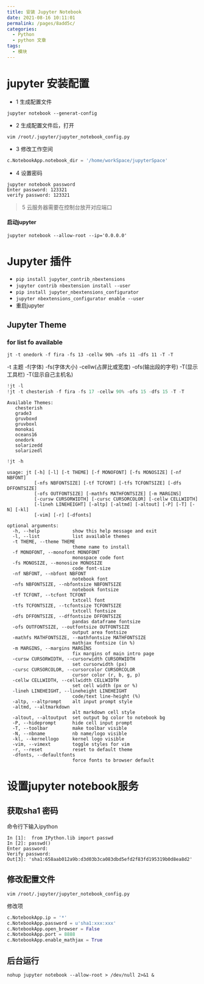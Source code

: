 ```yaml
---
title: 安装 Jupyter Notebook
date: 2021-08-16 10:11:01
permalink: /pages/8add5c/
categories:
  - Python
  - python 文章
tags:
  - 模块
---
```

# jupyter 安装配置

* 1 生成配置文件

```shell
jupyter notebook --generat-config
```

* 2 生成配置文件后，打开

```shell
vim /root/.jupyter/jupyter_notebook_config.py
```

* 3 修改工作空间

```python
c.NotebookApp.notebook_dir = '/home/workSpace/jupyterSpace'
```

* 4 设置密码

```shell
jupyter notebook password
Enter password: 123321
verify password: 123321
```

> 5 云服务器需要在控制台放开对应端口

####  启动jupyter

```shell
jupyter notebook --allow-root --ip='0.0.0.0'
```



# Jupyter 插件
* `pip install jupyter_contrib_nbextensions`
* `jupyter contrib nbextension install --user`
* `pip install jupyter_nbextensions_configurator`
* `jupyter nbextensions_configurator enable --user`
* 重启jupyter

## Jupyter Theme
### for list fo available
```shell
jt -t onedork -f fira -fs 13 -cellw 90% -ofs 11 -dfs 11 -T -T
```
-t 主题 -f(字体)  -fs(字体大小) -cellw(占屏比或宽度)  -ofs(输出段的字号)  -T(显示工具栏)  -T(显示自己主机名)


```python
!jt -l
!jt -t chesterish -f fira -fs 17 -cellw 90% -ofs 15 -dfs 15 -T -T
```

    Available Themes: 
       chesterish
       grade3
       gruvboxd
       gruvboxl
       monokai
       oceans16
       onedork
       solarizedd
       solarizedl



```python
!jt -h
```

    usage: jt [-h] [-l] [-t THEME] [-f MONOFONT] [-fs MONOSIZE] [-nf NBFONT]
              [-nfs NBFONTSIZE] [-tf TCFONT] [-tfs TCFONTSIZE] [-dfs DFFONTSIZE]
              [-ofs OUTFONTSIZE] [-mathfs MATHFONTSIZE] [-m MARGINS]
              [-cursw CURSORWIDTH] [-cursc CURSORCOLOR] [-cellw CELLWIDTH]
              [-lineh LINEHEIGHT] [-altp] [-altmd] [-altout] [-P] [-T] [-N] [-kl]
              [-vim] [-r] [-dfonts]
    
    optional arguments:
      -h, --help            show this help message and exit
      -l, --list            list available themes
      -t THEME, --theme THEME
                            theme name to install
      -f MONOFONT, --monofont MONOFONT
                            monospace code font
      -fs MONOSIZE, --monosize MONOSIZE
                            code font-size
      -nf NBFONT, --nbfont NBFONT
                            notebook font
      -nfs NBFONTSIZE, --nbfontsize NBFONTSIZE
                            notebook fontsize
      -tf TCFONT, --tcfont TCFONT
                            txtcell font
      -tfs TCFONTSIZE, --tcfontsize TCFONTSIZE
                            txtcell fontsize
      -dfs DFFONTSIZE, --dffontsize DFFONTSIZE
                            pandas dataframe fontsize
      -ofs OUTFONTSIZE, --outfontsize OUTFONTSIZE
                            output area fontsize
      -mathfs MATHFONTSIZE, --mathfontsize MATHFONTSIZE
                            mathjax fontsize (in %)
      -m MARGINS, --margins MARGINS
                            fix margins of main intro page
      -cursw CURSORWIDTH, --cursorwidth CURSORWIDTH
                            set cursorwidth (px)
      -cursc CURSORCOLOR, --cursorcolor CURSORCOLOR
                            cursor color (r, b, g, p)
      -cellw CELLWIDTH, --cellwidth CELLWIDTH
                            set cell width (px or %)
      -lineh LINEHEIGHT, --lineheight LINEHEIGHT
                            code/text line-height (%)
      -altp, --altprompt    alt input prompt style
      -altmd, --altmarkdown
                            alt markdown cell style
      -altout, --altoutput  set output bg color to notebook bg
      -P, --hideprompt      hide cell input prompt
      -T, --toolbar         make toolbar visible
      -N, --nbname          nb name/logo visible
      -kl, --kernellogo     kernel logo visible
      -vim, --vimext        toggle styles for vim
      -r, --reset           reset to default theme
      -dfonts, --defaultfonts
                            force fonts to browser default


# 设置jupyter notebook服务
## 获取sha1 密码
命令行下输入ipython
```shell
In [1]:  from IPython.lib import passwd
In [2]: passwd()
Enter password: 
Verify password: 
Out[3]: 'sha1:658aab012a9b:d3d03b3ca083dbd5efd2f83fd195319b0d8ea8d2'

```
## 修改配置文件
```shell
vim /root/.jupyter/jupyter_notebook_config.py
```
修改项
```py
c.NotebookApp.ip = '*'  
c.NotebookApp.password = u'sha1:xxx:xxx' 
c.NotebookApp.open_browser = False 
c.NotebookApp.port = 8888
c.NotebookApp.enable_mathjax = True 
```
## 后台运行
```shell
nohup jupyter notebook --allow-root > /dev/null 2>&1 &
